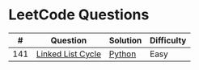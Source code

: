 # LeetCode Questions

|#       | Question                                                              | Solution                                                                                                                                  |Difficulty |
|:------:|-----------------------------------------------------------------------|-------------------------------------------------------------------------------------------------------------------------------------------|---------- |
| 141    | [Linked List Cycle](https://leetcode.com/problems/linked-list-cycle/) | [Python](https://github.com/Dernbu/coding-problems/blob/091aa322cdd7583352d8e2d23587bb021c1a39c3/leetcode/141%20Linked%20List%20Cycle.py) |Easy |
